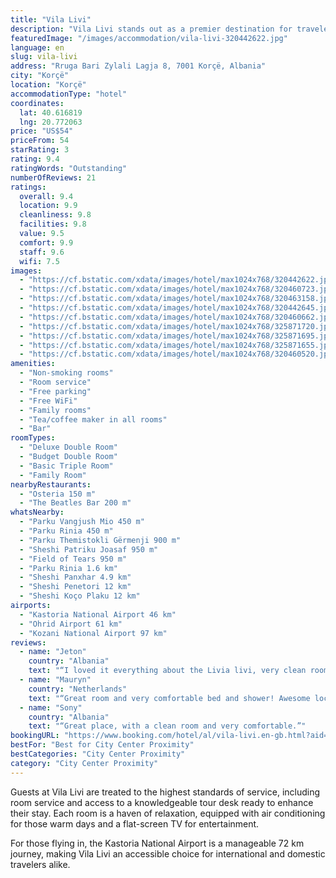 ```yaml
---
title: "Vila Livi"
description: "Vila Livi stands out as a premier destination for travelers seeking comfort and convenience in Korçë, situated within easy reach of both the Ohrid Lake Springs and Monastery Saint Naum, each located 43 km away."
featuredImage: "/images/accommodation/vila-livi-320442622.jpg"
language: en
slug: vila-livi
address: "Rruga Bari Zylali Lagja 8, 7001 Korçë, Albania"
city: "Korçë"
location: "Korçë"
accommodationType: "hotel"
coordinates:
  lat: 40.616819
  lng: 20.772063
price: "US$54"
priceFrom: 54
starRating: 3
rating: 9.4
ratingWords: "Outstanding"
numberOfReviews: 21
ratings:
  overall: 9.4
  location: 9.9
  cleanliness: 9.8
  facilities: 9.8
  value: 9.5
  comfort: 9.9
  staff: 9.6
  wifi: 7.5
images:
  - "https://cf.bstatic.com/xdata/images/hotel/max1024x768/320442622.jpg?k=48f5b7502b5b6c04938b59f13f730fb605ef19d0e513dc81909340a2126c52f4&o=&hp=1"
  - "https://cf.bstatic.com/xdata/images/hotel/max1024x768/320460723.jpg?k=8b23786d8e71de7542e89af2c618130002f2f684152edd8a4b39709f9877cdf1&o=&hp=1"
  - "https://cf.bstatic.com/xdata/images/hotel/max1024x768/320463158.jpg?k=6720eeb72feb44539513996388b122062cf38026a1cfe5695bddbd4b8118bb1f&o=&hp=1"
  - "https://cf.bstatic.com/xdata/images/hotel/max1024x768/320442645.jpg?k=ca871d59709b02dea1eb3b9647dc688f359d8ea80bfab00fcc231976be3fb606&o=&hp=1"
  - "https://cf.bstatic.com/xdata/images/hotel/max1024x768/320460662.jpg?k=cac5f13aa629581f5cbba0d973c072cf461eaf98f66892aa74b1ba6a5e590193&o=&hp=1"
  - "https://cf.bstatic.com/xdata/images/hotel/max1024x768/325871720.jpg?k=397a48964f2e55db314f8e3a74e5a1d82422891265adcf958a4b7b75c7e2edbc&o=&hp=1"
  - "https://cf.bstatic.com/xdata/images/hotel/max1024x768/325871695.jpg?k=4623424d3988a4a256af65d807a79f3351d7e71821d686999c8b3e4fc0563e58&o=&hp=1"
  - "https://cf.bstatic.com/xdata/images/hotel/max1024x768/325871655.jpg?k=09df4a37eb65a6461594af39cff3f0ff9f3de0e06f7a9fc1fb715f1ae00d5605&o=&hp=1"
  - "https://cf.bstatic.com/xdata/images/hotel/max1024x768/320460520.jpg?k=32045c90fe5e5e2f758794f7e65433ff10f063cf5c531b864fe4e512f64fb618&o=&hp=1"
amenities:
  - "Non-smoking rooms"
  - "Room service"
  - "Free parking"
  - "Free WiFi"
  - "Family rooms"
  - "Tea/coffee maker in all rooms"
  - "Bar"
roomTypes:
  - "Deluxe Double Room"
  - "Budget Double Room"
  - "Basic Triple Room"
  - "Family Room"
nearbyRestaurants:
  - "Osteria 150 m"
  - "The Beatles Bar 200 m"
whatsNearby:
  - "Parku Vangjush Mio 450 m"
  - "Parku Rinia 450 m"
  - "Parku Themistokli Gërmenji 900 m"
  - "Sheshi Patriku Joasaf 950 m"
  - "Field of Tears 950 m"
  - "Parku Rinia 1.6 km"
  - "Sheshi Panxhar 4.9 km"
  - "Sheshi Penetori 12 km"
  - "Sheshi Koço Plaku 12 km"
airports:
  - "Kastoria National Airport 46 km"
  - "Ohrid Airport 61 km"
  - "Kozani National Airport 97 km"
reviews:
  - name: "Jeton"
    country: "Albania"
    text: "“I loved it everything about the Livia livi, very clean room and bathroom I would recommend it to all the tourist who willing to visit korca.”"
  - name: "Mauryn"
    country: "Netherlands"
    text: "“Great room and very comfortable bed and shower! Awesome location only 2min walk from the Bazar”"
  - name: "Sony"
    country: "Albania"
    text: "“Great place, with a clean room and very comfortable.”"
bookingURL: "https://www.booking.com/hotel/al/vila-livi.en-gb.html?aid=8035640"
bestFor: "Best for City Center Proximity"
bestCategories: "City Center Proximity"
category: "City Center Proximity"
---
```


Guests at Vila Livi are treated to the highest standards of service, including room service and access to a knowledgeable tour desk ready to enhance their stay. Each room is a haven of relaxation, equipped with air conditioning for those warm days and a flat-screen TV for entertainment.

For those flying in, the Kastoria National Airport is a manageable 72 km journey, making Vila Livi an accessible choice for international and domestic travelers alike.